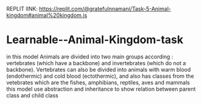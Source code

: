 REPLIT lINK:
https://replit.com/@gratefulnnamani/Task-5-Animal-kingdom#animal%20kingdom.js

# Learnable--Animal-Kingdom-task

in this model Animals are divided into two main groups according : vertebrates (which have a backbone) and invertebrates (which do not a backbone). Vertebrates can also be divided into animals with warm blood (endothermic) and cold blood (ectothermic), and also has classes from the vetebrates which are the fishes, amphibians, reptiles, aves and mammals
this model use abstraction and inheritance to show relation between parent class and child class
